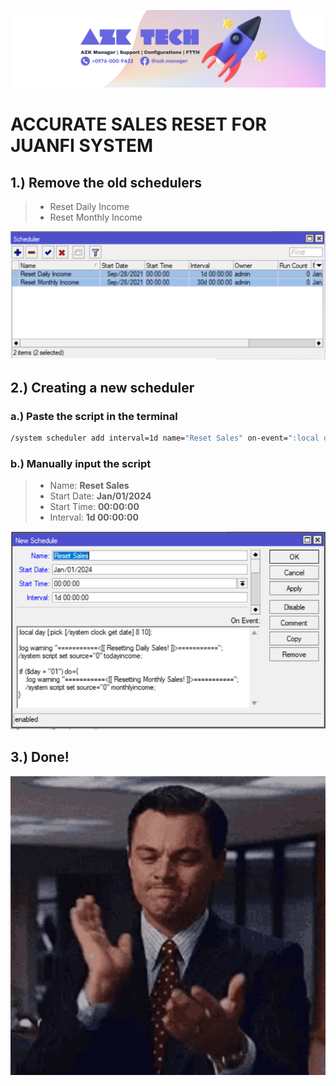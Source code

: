 ![AZK TECH](./../cover.png)

# ACCURATE SALES RESET FOR JUANFI SYSTEM

## 1.) Remove the old schedulers

> - Reset Daily Income
> - Reset Monthly Income

<p align="center">
  <img src="./1.png" />
</p>

## 2.) Creating a new scheduler

### a.) Paste the script in the terminal
```bash
/system scheduler add interval=1d name="Reset Sales" on-event=":local day [:pick [/system clock get date] 8 10];:log warning \"===========<[[ Resetting Daily Sales! ]]>===========\";/system script set source=\"0\" todayincome;:if (\$day = \"01\") do={:log warning \"===========<[[ Resetting Monthly Sales! ]]>===========\";/system script set source=\"0\" monthlyincome;}" policy=ftp,reboot,read,write,policy,test,password,sniff,sensitive,romon start-date=jan/01/2024 start-time=00:00:00
```

### b.) Manually input the script

> - Name: **Reset Sales**
> - Start Date: **Jan/01/2024**
> - Start Time: **00:00:00**
> - Interval: **1d 00:00:00**

<p align="center">
  <img src="./2.png" />
</p>



## 3.) Done!



<p align="center">
  <img src="./../done.gif" />
</p>
